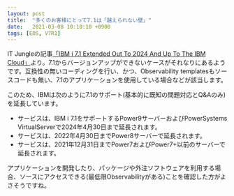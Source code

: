 ```yaml
---
layout: post
title:  "多くのお客様にとって7.1は「越えられない壁」"
date:   2021-03-08 10:10:10 +0900
tags: [EOS, V7R1]
---
```

IT Jungleの記事[「IBM i 7.1 Extended Out To 2024 And Up To The IBM Cloud」](https://www.itjungle.com/2021/03/01/ibm-i-7-1-extended-out-to-2024-and-up-to-the-ibm-cloud/)より。7.1からバージョンアップができないケースがそれなりにあるようです。互換性の無いコーディングを行い、かつ、Observability templatesもソースコードも無い、7.1のアプリケーションを使用している場合などが該当します。

このため、IBMは次のように7.1のサポート(基本的に既知の問題対応とQ&Aのみ)を延長しています。

* サービスは、IBM i 7.1をサポートするPower9サーバーおよびPowerSystems VirtualServerで2024年4月30日まで延長されます。
* サービスは、2022年4月30日までPower8サーバーで延長されます。
* サービスは、2021年12月31日までPower7およびPower7+以前のサーバーで延長されます。

アプリケーションを開発したり、パッケージや外注ソフトウェアを利用する場合、ソースにアクセスできる(最低限Observabilityがある)ことを確認した方がよさそうですね。

